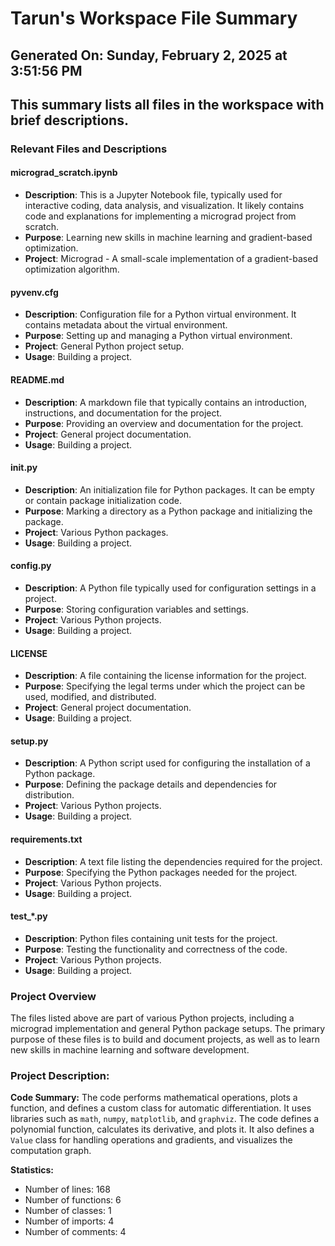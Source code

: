 # Tarun's Workspace File Summary
## Generated On: Sunday, February 2, 2025 at 3:51:56 PM
This summary lists all files in the workspace with brief descriptions.
---
### Relevant Files and Descriptions

#### micrograd_scratch.ipynb
- **Description**: This is a Jupyter Notebook file, typically used for interactive coding, data analysis, and visualization. It likely contains code and explanations for implementing a micrograd project from scratch.
- **Purpose**: Learning new skills in machine learning and gradient-based optimization.
- **Project**: Micrograd - A small-scale implementation of a gradient-based optimization algorithm.

#### pyvenv.cfg
- **Description**: Configuration file for a Python virtual environment. It contains metadata about the virtual environment.
- **Purpose**: Setting up and managing a Python virtual environment.
- **Project**: General Python project setup.
- **Usage**: Building a project.

#### README.md
- **Description**: A markdown file that typically contains an introduction, instructions, and documentation for the project.
- **Purpose**: Providing an overview and documentation for the project.
- **Project**: General project documentation.
- **Usage**: Building a project.

#### __init__.py
- **Description**: An initialization file for Python packages. It can be empty or contain package initialization code.
- **Purpose**: Marking a directory as a Python package and initializing the package.
- **Project**: Various Python packages.
- **Usage**: Building a project.

#### config.py
- **Description**: A Python file typically used for configuration settings in a project.
- **Purpose**: Storing configuration variables and settings.
- **Project**: Various Python projects.
- **Usage**: Building a project.

#### LICENSE
- **Description**: A file containing the license information for the project.
- **Purpose**: Specifying the legal terms under which the project can be used, modified, and distributed.
- **Project**: General project documentation.
- **Usage**: Building a project.

#### setup.py
- **Description**: A Python script used for configuring the installation of a Python package.
- **Purpose**: Defining the package details and dependencies for distribution.
- **Project**: Various Python projects.
- **Usage**: Building a project.

#### requirements.txt
- **Description**: A text file listing the dependencies required for the project.
- **Purpose**: Specifying the Python packages needed for the project.
- **Project**: Various Python projects.
- **Usage**: Building a project.

#### test_*.py
- **Description**: Python files containing unit tests for the project.
- **Purpose**: Testing the functionality and correctness of the code.
- **Project**: Various Python projects.
- **Usage**: Building a project.

### Project Overview
The files listed above are part of various Python projects, including a micrograd implementation and general Python package setups. The primary purpose of these files is to build and document projects, as well as to learn new skills in machine learning and software development. 
### Project Description:
 **Code Summary:**
The code performs mathematical operations, plots a function, and defines a custom class for automatic differentiation. It uses libraries such as `math`, `numpy`, `matplotlib`, and `graphviz`. The code defines a polynomial function, calculates its derivative, and plots it. It also defines a `Value` class for handling operations and gradients, and visualizes the computation graph.

**Statistics:**
- Number of lines: 168
- Number of functions: 6
- Number of classes: 1
- Number of imports: 4
- Number of comments: 4
